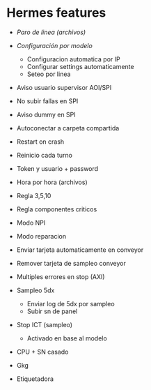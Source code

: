 # Hermes features

- *Paro de linea (archivos)*
- *Configuración por modelo*
  - Configuracion automatica por IP
  - Configurar settings automaticamente
  - Seteo por linea


- Aviso usuario supervisor AOI/SPI
- No subir fallas en SPI
- Aviso dummy en SPI
- Autoconectar a carpeta compartida
- Restart on crash
- Reinicio cada turno
- Token y usuario + password


- Hora por hora (archivos)
- Regla 3,5,10
- Regla componentes criticos
- Modo NPI
- Modo reparacion
- Enviar tarjeta automaticamente en conveyor
- Remover tarjeta de sampleo conveyor
- Multiples errores en stop (AXI)

- Sampleo 5dx
  - Enviar log de 5dx por sampleo
  - Subir sn de panel

- Stop ICT (sampleo) 
  - Activado en base al modelo

- CPU + SN casado

- Gkg
- Etiquetadora